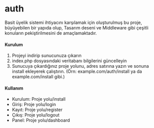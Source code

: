 # auth

Basit üyelik sistemi ihtiyacını karşılamak için oluşturulmuş bu proje, büyüyebilen bir yapıda olup, Tasarım deseni ve Middleware gibi çeşitli konuların pekiştirilmesini de amaçlamaktadır.

#### Kurulum

1) Projeyi indirip sunucunuza çıkarın
2) index.php dosyasındaki veritabanı bilgilerini güncelleyin
3) Sunucuya çıkardığınız proje yolunu, adres satırına yazın ve sonuna install ekleyerek çalıştırın. (Örn: example.com/auth/install ya da example.com/install gibi.)


#### Kullanım
* Kurulum: Proje yolu/install
* Giriş: Proje yolu/login
* Kayıt: Proje yolu/register
* Çıkış: Proje yolu/logout
* Panel: Proje yolu/dashboard
